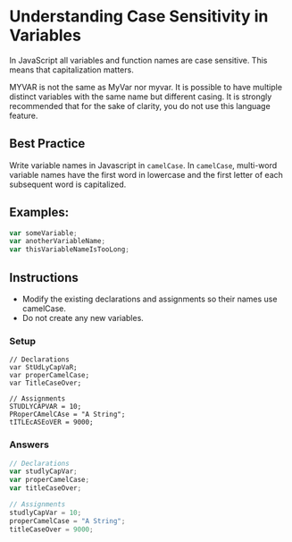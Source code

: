 # Understanding Case Sensitivity in Variables 

In JavaScript all variables and function names are case sensitive. This means that capitalization matters.

MYVAR is not the same as MyVar nor myvar. It is possible to 
have multiple distinct 
variables with the same name but different casing.
It is strongly recommended that for the sake of 
clarity, you do not use this language feature.

## Best Practice
Write variable names in Javascript in `camelCase`. In `camelCase`, multi-word variable names have the first word in lowercase and the first letter of each subsequent word is capitalized.

## Examples:

```javascript
var someVariable;
var anotherVariableName;
var thisVariableNameIsTooLong;
```

## Instructions
 - Modify the existing declarations and assignments so their names use camelCase.
 - Do not create any new variables.
 
### Setup
```
// Declarations
var StUdLyCapVaR;
var properCamelCase;
var TitleCaseOver;

// Assignments
STUDLYCAPVAR = 10;
PRoperCAmelCAse = "A String";
tITLEcASEoVER = 9000;
```
### Answers

```javascript
// Declarations
var studlyCapVar;
var properCamelCase;
var titleCaseOver;

// Assignments
studlyCapVar = 10;
properCamelCase = "A String";
titleCaseOver = 9000;

```
